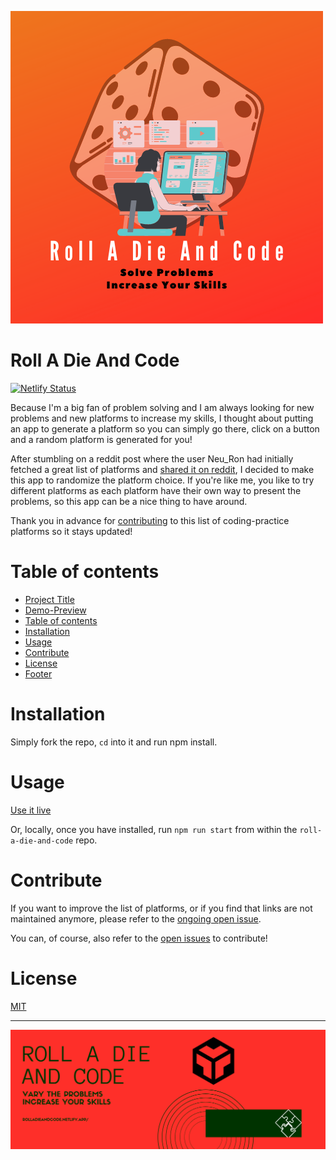 ![](src/img/roll-a-die-and-code-header.png)

# Roll A Die And Code

<!--Badges here-->
[![Netlify Status](https://api.netlify.com/api/v1/badges/7bce20f8-2c4d-4370-a504-81cc89641c2e/deploy-status)](https://app.netlify.com/sites/rolladieandcode/deploys)

Because I'm a big fan of problem solving and I am always looking for new problems and new platforms to increase my skills, I thought about putting an app to generate a platform so you can simply go there, click on a button and a random platform is generated for you!

After stumbling on a reddit post where the user Neu_Ron had initially fetched a great list of platforms and [shared it on reddit](https://www.reddit.com/r/learnprogramming/comments/c37o7k/a_list_of_all_problem_solving_websites/), I decided to make this app to randomize the platform choice. If you're like me, you like to try different platforms as each platform have their own way to present the problems, so this app can be a nice thing to have around.

Thank you in advance for [contributing](#contribute) to this list of coding-practice platforms so it stays updated!

# Table of contents

- [Project Title](#project-title)
- [Demo-Preview](#demo-preview)
- [Table of contents](#table-of-contents)
- [Installation](#installation)
- [Usage](#usage)
- [Contribute](#contribute)
- [License](#license)
- [Footer](#footer)

# Installation

Simply fork the repo, `cd` into it and run npm install.

# Usage

[Use it live](https://rolladieandcode.netlify.app/)

Or, locally, once you have installed, run `npm run start` from within the `roll-a-die-and-code` repo.

# Contribute

If you want to improve the list of platforms, or if you find that links are not maintained anymore, please refer to the [ongoing open issue](https://github.com/syldess/roll-a-die-and-code/issues/1).

You can, of course, also refer to the [open issues](https://github.com/syldess/roll-a-die-and-code/issues) to contribute!

# License

[MIT](LICENSE)

---

![](src/img/roll-a-die-and-code-footer.png)
